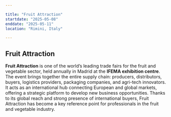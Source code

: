 ```yaml
---

title: "Fruit Attraction"
startdate: "2025-05-08"
enddate: "2025-05-11"
location: "Rimini, Italy"

---
```


## Fruit Attraction

**Fruit Attraction** is one of the world’s leading trade fairs for the fruit and vegetable sector, held annually in Madrid at the **IFEMA exhibition centre**.
The event brings together the entire supply chain: producers, distributors, buyers, logistics providers, packaging companies, and agri-tech innovators.
It acts as an international hub connecting European and global markets, offering a strategic platform to develop new business opportunities.
Thanks to its global reach and strong presence of international buyers, Fruit Attraction has become a key reference point for professionals in the fruit and vegetable industry.